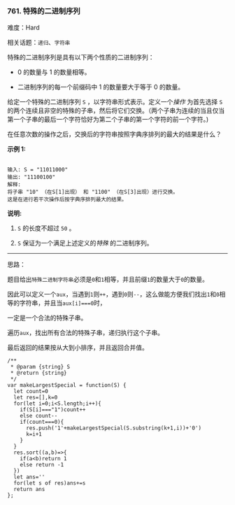 ### 761. 特殊的二进制序列

难度：Hard

相关话题：`递归`、`字符串`

特殊的二进制序列是具有以下两个性质的二进制序列：




* 0 的数量与 1 的数量相等。

* 二进制序列的每一个前缀码中 1 的数量要大于等于 0 的数量。





给定一个特殊的二进制序列 `S` ，以字符串形式表示。定义一个*操作* 为首先选择 `S` 的两个连续且非空的特殊的子串，然后将它们交换。（两个子串为连续的当且仅当第一个子串的最后一个字符恰好为第二个子串的第一个字符的前一个字符。)



在任意次数的操作之后，交换后的字符串按照字典序排列的最大的结果是什么？



**示例 1:** 



```

输入: S = "11011000"
输出: "11100100"
解释:
将子串 "10" （在S[1]出现） 和 "1100" （在S[3]出现）进行交换。
这是在进行若干次操作后按字典序排列最大的结果。
```


**说明:** 




1.  `S` 的长度不超过 `50` 。

2.  `S` 保证为一个满足上述定义的*特殊* 的二进制序列。






-----

思路：

题目给出`特殊二进制字符串`必须是`0`和`1`相等，并且前缀`1`的数量大于`0`的数量。

因此可以定义一个`aux`，当遇到`1`则`++`，遇到`0`则`--`，这么做能方便我们找出`1`和`0`相等的字符串，并且当`aux[i]===0`时，

一定是一个合法的特殊子串。

遍历`aux`，找出所有合法的特殊子串，递归执行这个子串。

最后返回的结果按从大到小排序，并且返回合并值。

```
/**
 * @param {string} S
 * @return {string}
 */
var makeLargestSpecial = function(S) {
  let count=0
  let res=[],k=0
  for(let i=0;i<S.length;i++){
    if(S[i]==="1")count++
    else count--
    if(count===0){
      res.push('1'+makeLargestSpecial(S.substring(k+1,i))+'0')
      k=i+1
    }
  }
  res.sort((a,b)=>{
    if(a<b)return 1
    else return -1
  })
  let ans=''
  for(let s of res)ans+=s
  return ans
};
```

